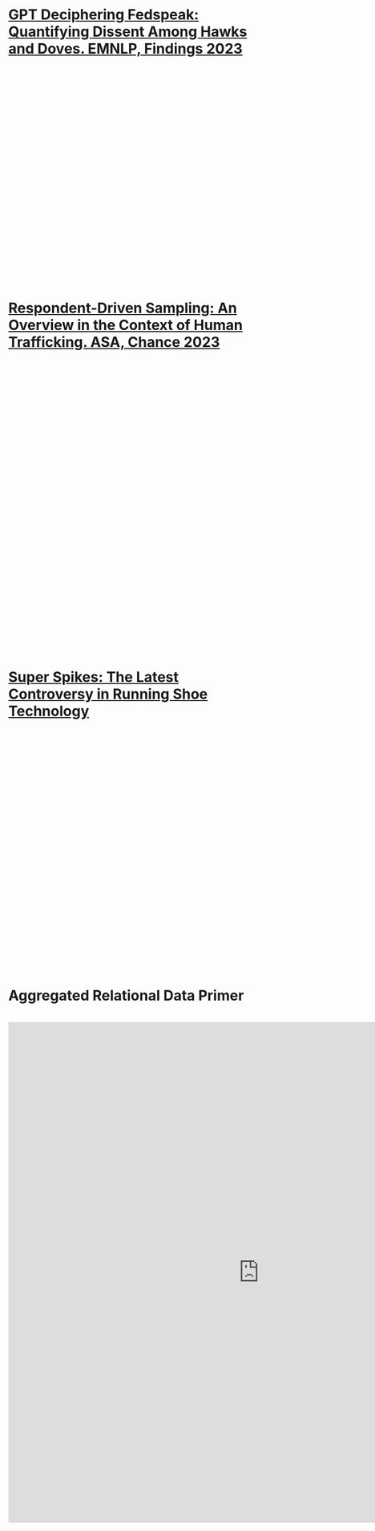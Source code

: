 <h1><div class="container">
    <p><a href="https://aclanthology.org/2023.findings-emnlp.434/">GPT Deciphering Fedspeak: Quantifying Dissent Among Hawks and Doves. EMNLP, Findings 2023</a>
    </p>
</div></h1>
<br>
<embed src="/assets/fed_gpt4.png" width="1000px" height="400px" />
<br>

<h1><div class="container">
    <p><a href="https://www.tandfonline.com/doi/full/10.1080/09332480.2023.2290949">Respondent-Driven Sampling: An Overview in the Context of Human Trafficking. ASA, Chance 2023</a>
    </p>
</div></h1>
<br>
<embed src="/assets/rrds.png" width="800px" height="550px" />
<br>

<h1><div class="container">
    <p><a href="assets/super_spikes.pdf">Super Spikes: The Latest Controversy in Running Shoe Technology</a>
    </p>
</div></h1>
<br>
<embed src="/assets/super_spikes_did.png" width="800px" height="450px" />
<br>


<h1>Aggregated Relational Data Primer</h1>
<br>
<iframe width="1000px" height="1000px"  frameborder="no" src="https://avisokay.shinyapps.io/viz_presentation_slides/"> </iframe>
<br>
<br>